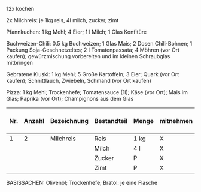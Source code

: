 12x kochen

2x Milchreis: je 1kg reis, 4l milch, zucker, zimt

Pfannkuchen: 1 kg Mehl; 4 Eier; 1 l Milch; 1 Glas Konfitüre

Buchweizen-Chili: 0.5 kg Buchweizen; 1 Glas Mais; 2 Dosen Chili-Bohnen; 1 Packung Soja-Geschnetzeltes; 2 l Tomatenpassata; 4 Möhren (vor Ort kaufen); gewürzmischung vorbereiten und im kleinen Schraubglas mitbringen

Gebratene Kluski: 1 kg Mehl; 5 Große Kartoffeln; 3 Eier; Quark (vor Ort kaufen); Schnittlauch, Zwiebeln, Schmand (vor Ort kaufen)

Pizza: 1 kg Mehl; Trockenhefe; Tomatensauce (1l); Käse (vor Ort); Mais im Glas; Paprika (vor Ort); Champignons aus dem Glas

| Nr. | Anzahl | Bezeichnung | Bestandteil | Menge | mitnehmen | vor-Ort-Kauf | Bemerkungen |
| --- | ------ | ----------- | ----------- | ----- | --------- | ------------ | ----------- |
| 1 | 2 | Milchreis | Reis | 1 kg | X |  |  |
|  |  |  | Milch | 4 l | X |  |  |
|  |  |  | Zucker | P | X |  |  |
|  |  |  | Zimt | P | X |  |  |





BASISSACHEN:
Olivenöl; Trockenhefe; Bratöl: je eine Flasche
